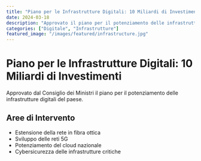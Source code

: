 ```yaml
---
title: "Piano per le Infrastrutture Digitali: 10 Miliardi di Investimenti"
date: 2024-03-18
description: "Approvato il piano per il potenziamento delle infrastrutture digitali nazionali: banda ultra-larga, 5G e cloud computing."
categories: ["Digitale", "Infrastrutture"]
featured_image: "/images/featured/infrastructure.jpg"
---
```


# Piano per le Infrastrutture Digitali: 10 Miliardi di Investimenti

Approvato dal Consiglio dei Ministri il piano per il potenziamento delle infrastrutture digitali del paese.

## Aree di Intervento

- Estensione della rete in fibra ottica
- Sviluppo delle reti 5G
- Potenziamento del cloud nazionale
- Cybersicurezza delle infrastrutture critiche 